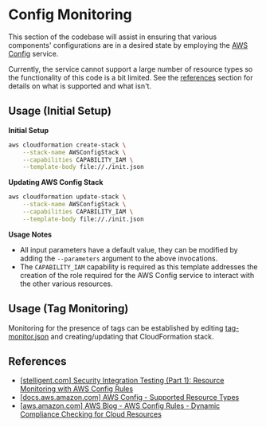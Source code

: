 Config Monitoring
=================
This section of the codebase will assist in ensuring that various components'
configurations are in a desired state by employing the
[AWS Config](https://aws.amazon.com/config/) service.

Currently, the service cannot support a large number of resource types so the
functionality of this code is a bit limited. See the [references](#references)
section for details on what is supported and what isn't.

Usage (Initial Setup)
---------------------

**Initial Setup**

```sh
aws cloudformation create-stack \
    --stack-name AWSConfigStack \
    --capabilities CAPABILITY_IAM \
    --template-body file://./init.json
```

**Updating AWS Config Stack**

```sh
aws cloudformation update-stack \
    --stack-name AWSConfigStack \
    --capabilities CAPABILITY_IAM \
    --template-body file://./init.json
```

**Usage Notes**

- All input parameters have a default value, they can be modified by adding the
`--parameters` argument to the above invocations.
- The `CAPABILITY_IAM` capability is required as this template addresses the
creation of the role required for the AWS Config service to interact with the
other various resources.

Usage (Tag Monitoring)
----------------------

Monitoring for the presence of tags can be established by editing
[tag-monitor.json](tag-monitor.json) and creating/updating that CloudFormation
stack.

## References
- [[stelligent.com] Security Integration Testing (Part 1): Resource Monitoring with AWS Config Rules](https://stelligent.com/2016/04/19/security-integration-testing-part-1/)
- [[docs.aws.amazon.com] AWS Config - Supported Resource Types](http://docs.aws.amazon.com/config/latest/developerguide/resource-config-reference.html#supported-resources)
- [[aws.amazon.com] AWS Blog - AWS Config Rules - Dynamic Compliance Checking for Cloud Resources](https://aws.amazon.com/blogs/aws/aws-config-rules-dynamic-compliance-checking-for-cloud-resources/)
